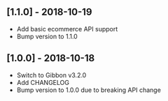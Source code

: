 ## [1.1.0] - 2018-10-19
- Add basic ecommerce API support
- Bump version to 1.1.0

## [1.0.0] - 2018-10-18
- Switch to Gibbon v3.2.0
- Add CHANGELOG
- Bump version to 1.0.0 due to breaking API change
